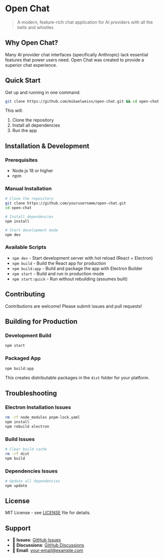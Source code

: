# Open Chat

> A modern, feature-rich chat application for AI providers with all the bells and whistles

## Why Open Chat?

Many AI provider chat interfaces (specifically Anthropic) lack essential features that power users need. Open Chat was created to provide a superior chat experience.

## Quick Start

Get up and running in one command:

```bash
git clone https://github.com/mikaelweiss/open-chat.git && cd open-chat && npm install && npm start
```

This will:
1. Clone the repository
2. Install all dependencies 
3. Run the app

## Installation & Development

### Prerequisites
- Node.js 18 or higher
- npm

### Manual Installation
```bash
# Clone the repository
git clone https://github.com/yourusername/open-chat.git
cd open-chat

# Install dependencies
npm install

# Start development mode
npm dev
```

### Available Scripts

- `npm dev` - Start development server with hot reload (React + Electron)
- `npm build` - Build the React app for production
- `npm build:app` - Build and package the app with Electron Builder
- `npm start` - Build and run in production mode
- `npm start:quick` - Run without rebuilding (assumes built)

## Contributing

Contributions are welcome! Please submit issues and pull requests!

## Building for Production

### Development Build
```bash
npm start
```

### Packaged App
```bash
npm build:app
```

This creates distributable packages in the `dist` folder for your platform.

## Troubleshooting

### Electron Installation Issues
```bash
rm -rf node_modules pnpm-lock.yaml
npm install
npm rebuild electron
```

### Build Issues
```bash
# Clear build cache
rm -rf dist
npm build
```

### Dependencies Issues
```bash
# Update all dependencies
npm update
```

## License

MIT License - see [LICENSE](LICENSE) file for details.

## Support

- 🐛 **Issues**: [GitHub Issues](https://github.com/yourusername/open-chat/issues)
- 💬 **Discussions**: [GitHub Discussions](https://github.com/yourusername/open-chat/discussions)
- 📧 **Email**: your-email@example.com

